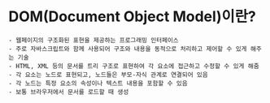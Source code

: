# DOM(Document Object Model)이란?
    - 웹페이지의 구조화된 표현을 제공하는 프로그래밍 인터페이스
    - 주로 자바스크립트와 함께 사용되어 구조와 내용을 동적으로 처리하고 제어할 수 있게 해주는 기술
    - HTML, XML 등의 문서를 트리 구조로 표현하여 각 요소에 접근하고 수정할 수 있게 해줌
    - 각 요소는 노드로 표현되고, 노드들은 부모-자식 관계로 연결되어 있음
    - 각 노드는 특정 요소의 속성이나 텍스트 내용을 포함할 수 있음
    - 보통 브라우저에서 문서를 로드할 때 생성
